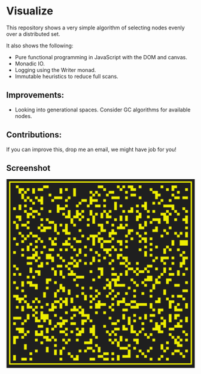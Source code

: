 Visualize
=========

This repository shows a very simple algorithm of selecting nodes evenly over a 
distributed set.

It also shows the following:

 * Pure functional programming in JavaScript with the DOM and canvas.
 * Monadic IO.
 * Logging using the Writer monad.
 * Immutable heuristics to reduce full scans.

## Improvements:

 * Looking into generational spaces. Consider GC algorithms for available nodes.

## Contributions:

If you can improve this, drop me an email, we might have job for you!

## Screenshot

![](screenshot.png)
